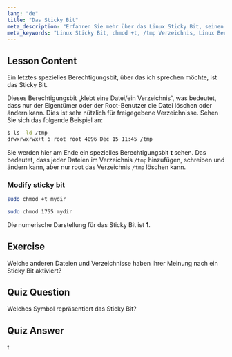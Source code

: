 ```yaml
---
lang: "de"
title: "Das Sticky Bit"
meta_description: "Erfahren Sie mehr über das Linux Sticky Bit, seinen Zweck in freigegebenen Verzeichnissen wie /tmp und wie Sie es mit chmod setzen. Verstehen Sie diese wichtige Dateiberechtigung!"
meta_keywords: "Linux Sticky Bit, chmod +t, /tmp Verzeichnis, Linux Berechtigungen, Dateisicherheit, Linux Tutorial, Linux für Anfänger"
---
```


## Lesson Content

Ein letztes spezielles Berechtigungsbit, über das ich sprechen möchte, ist das Sticky Bit.

Dieses Berechtigungsbit „klebt eine Datei/ein Verzeichnis“, was bedeutet, dass nur der Eigentümer oder der Root-Benutzer die Datei löschen oder ändern kann. Dies ist sehr nützlich für freigegebene Verzeichnisse. Sehen Sie sich das folgende Beispiel an:

```bash
$ ls -ld /tmp
drwxrwxrwx+t 6 root root 4096 Dec 15 11:45 /tmp
```

Sie werden hier am Ende ein spezielles Berechtigungsbit **t** sehen. Das bedeutet, dass jeder Dateien im Verzeichnis `/tmp` hinzufügen, schreiben und ändern kann, aber nur root das Verzeichnis `/tmp` löschen kann.

### Modify sticky bit

```bash
sudo chmod +t mydir

sudo chmod 1755 mydir
```

Die numerische Darstellung für das Sticky Bit ist **1**.

## Exercise

Welche anderen Dateien und Verzeichnisse haben Ihrer Meinung nach ein Sticky Bit aktiviert?

## Quiz Question

Welches Symbol repräsentiert das Sticky Bit?

## Quiz Answer

t

